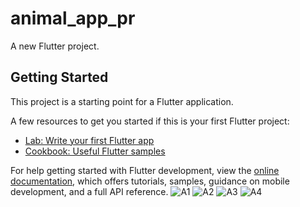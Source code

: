 # animal_app_pr

A new Flutter project.

## Getting Started

This project is a starting point for a Flutter application.

A few resources to get you started if this is your first Flutter project:

- [Lab: Write your first Flutter app](https://docs.flutter.dev/get-started/codelab)
- [Cookbook: Useful Flutter samples](https://docs.flutter.dev/cookbook)

For help getting started with Flutter development, view the
[online documentation](https://docs.flutter.dev/), which offers tutorials,
samples, guidance on mobile development, and a full API reference.
![A1](https://user-images.githubusercontent.com/121868564/226242297-098c0826-6795-4d63-9ed6-86e866a7efd5.png)
![A2](https://user-images.githubusercontent.com/121868564/226242301-170cbbc6-e127-4ea3-b684-dc78de1c5b29.png)
![A3](https://user-images.githubusercontent.com/121868564/226242285-1d77bff2-e199-4477-8b41-db266a455ed8.png)
![A4](https://user-images.githubusercontent.com/121868564/226242293-b2be1899-a958-4714-972e-e6532587602d.png)
